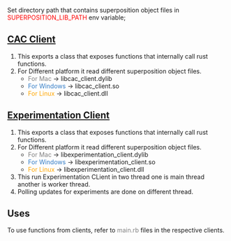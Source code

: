 Set directory path that contains superposition object files in <span style="color: red" > SUPERPOSITION_LIB_PATH </span> env variable;


## [<u> CAC Client </u>](./cacclient)

1. This exports a class that exposes functions that internally call rust functions.
2. For Different platform it read different superposition object files.
    *  <span style="color: #808080" >For Mac </span> ->  libcac_client.dylib
    *  <span style="color: #357EC7" >For Windows </span> ->  libcac_client.so
    *  <span style="color: orange" >For Linux </span> ->  libcac_client.dll

## [<u> Experimentation Client </u>](./expclient)

1. This exports a class that exposes functions that internally call rust functions.
2. For Different platform it read different superposition object files.
    *  <span style="color: #808080" >For Mac </span> ->  libexperimentation_client.dylib
    *  <span style="color: #357EC7" >For Windows </span> ->  libexperimentation_client.so
    *  <span style="color: orange" >For Linux </span> ->  libexperimentation_client.dll
3. This run Experimentation CLient in two thread one is main thread another is worker thread.
4. Polling updates for experiments are done on different thread.

## Uses
To use functions from clients, refer to <span style="color: #808080" >main.rb </span> files in the respective clients.

